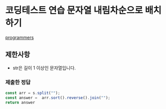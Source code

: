 # 코딩테스트 연습 문자열 내림차순으로 배치하기

[programmers](https://programmers.co.kr/learn/courses/30/lessons/12917)

## 제한사항
- str은 길이 1 이상인 문자열입니다.

### 제출한 정답
```js
const arr = s.split("");
const answer =  arr.sort().reverse().join("");
return answer
```